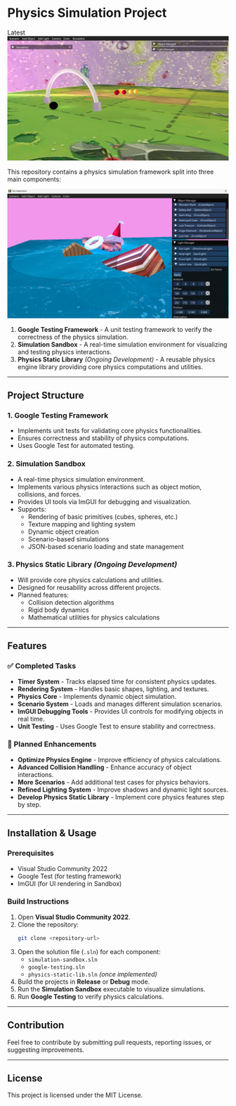 # Physics Simulation Project

Latest
![Simulation Preview](img/scene_2.png)

This repository contains a physics simulation framework split into three main components:

![Project Preview](img/scene.png)


1. **Google Testing Framework** - A unit testing framework to verify the correctness of the physics simulation.
2. **Simulation Sandbox** - A real-time simulation environment for visualizing and testing physics interactions.
3. **Physics Static Library** *(Ongoing Development)* - A reusable physics engine library providing core physics computations and utilities.

---

## Project Structure

### 1. Google Testing Framework
- Implements unit tests for validating core physics functionalities.
- Ensures correctness and stability of physics computations.
- Uses Google Test for automated testing.

### 2. Simulation Sandbox
- A real-time physics simulation environment.
- Implements various physics interactions such as object motion, collisions, and forces.
- Provides UI tools via ImGUI for debugging and visualization.
- Supports:
  - Rendering of basic primitives (cubes, spheres, etc.)
  - Texture mapping and lighting system
  - Dynamic object creation
  - Scenario-based simulations
  - JSON-based scenario loading and state management
  
### 3. Physics Static Library *(Ongoing Development)*
- Will provide core physics calculations and utilities.
- Designed for reusability across different projects.
- Planned features:
  - Collision detection algorithms
  - Rigid body dynamics
  - Mathematical utilities for physics calculations
  
---

## Features

### ✅ Completed Tasks
- **Timer System** - Tracks elapsed time for consistent physics updates.
- **Rendering System** - Handles basic shapes, lighting, and textures.
- **Physics Core** - Implements dynamic object simulation.
- **Scenario System** - Loads and manages different simulation scenarios.
- **ImGUI Debugging Tools** - Provides UI controls for modifying objects in real time.
- **Unit Testing** - Uses Google Test to ensure stability and correctness.

### 🔧 Planned Enhancements
- **Optimize Physics Engine** - Improve efficiency of physics calculations.
- **Advanced Collision Handling** - Enhance accuracy of object interactions.
- **More Scenarios** - Add additional test cases for physics behaviors.
- **Refined Lighting System** - Improve shadows and dynamic light sources.
- **Develop Physics Static Library** - Implement core physics features step by step.

---

## Installation & Usage

### Prerequisites
- Visual Studio Community 2022
- Google Test (for testing framework)
- ImGUI (for UI rendering in Sandbox)

### Build Instructions
1. Open **Visual Studio Community 2022**.
2. Clone the repository:
   ```sh
   git clone <repository-url>
   ```
3. Open the solution file (`.sln`) for each component:
   - `simulation-sandbox.sln`
   - `google-testing.sln`
   - `physics-static-lib.sln` *(once implemented)*
4. Build the projects in **Release** or **Debug** mode.
5. Run the **Simulation Sandbox** executable to visualize simulations.
6. Run **Google Testing** to verify physics calculations.

---

## Contribution
Feel free to contribute by submitting pull requests, reporting issues, or suggesting improvements. 

---

## License
This project is licensed under the MIT License.

